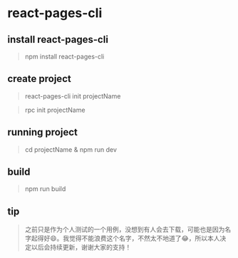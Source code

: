 # react-pages-cli
## install react-pages-cli
> npm install react-pages-cli
## create project
> react-pages-cli init projectName

> rpc init projectName
## running project
> cd projectName & npm run dev
## build
> npm run build

## tip
> 之前只是作为个人测试的一个用例，没想到有人会去下载，可能也是因为名字起得好😄。我觉得不能浪费这个名字，不然太不地道了😂，所以本人决定以后会持续更新，谢谢大家的支持！